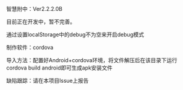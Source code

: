 智慧附中：Ver2.2.2.0B

目前正在开发中，暂不完善。

通过设置localStorage中的debug不为空来开启debug模式

制作软件：cordova

导入方法：配置好Android+cordova环境，将文件解压后在该目录下运行cordova build android即可生成apk安装文件

缺陷跟踪：请在本项目Issue上报告